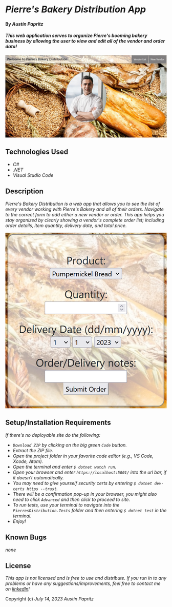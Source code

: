# _Pierre's Bakery Distribution App_

#### By _Austin Papritz_

#### _This web application serves to organize Pierre's booming bakery business by allowing the user to view and edit all of the vendor and order data!_

![Pierre's Bakery Distribution screenshot](/PierresDistribution/wwwroot/pierre_ss.jpg)

## Technologies Used

* _C#_
* _.NET_
* _Visual Studio Code_

## Description

_Pierre's Bakery Distribution is a web app that allows you to see the list of every vendor working with Pierre's Bakery and all of their orders. Navigate to the correct form to add either a new vendor or order. This app helps you stay organized by clearly showing a vendor's complete order list; including order details, item quantity, delivery date, and total price._

![New order form screenshot](/PierresDistribution/wwwroot/orderform_ss.png)

## Setup/Installation Requirements

_If there's no deployable site do the following:_
* _`Download ZIP` by clicking on the big green `Code` button._
* _Extract the ZIP file._
* _Open the project folder in your favorite code editor (e.g., VS Code, Xcode, Atom)._
* _Open the terminal and enter `$ dotnet watch run`._
* _Open your browser and enter `https://localhost:5001/` into the url bar, if it doesn't automatically._
* _You may need to give yourself security certs by entering `$ dotnet dev-certs https --trust`._
* _There will be a confirmation pop-up in your browser, you might also need to click `Advanced` and then click to proceed to site._
* _To run tests, use your terminal to navigate into the `PierresDistribution.Tests` folder and then entering `$ dotnet test` in the terminal._
* _Enjoy!_

## Known Bugs

_none_

## License

_This app is not licensed and is free to use and distribute._
_If you run in to any problems or have any suggestions/improvements, feel free to contact me on [linkedIn](https://www.linkedin.com/in/austin-papritz)!_

Copyright (c) _July 14, 2023_ _Austin Papritz_
